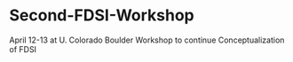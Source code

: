 # Second-FDSI-Workshop
April 12-13 at U. Colorado Boulder Workshop to continue Conceptualization of FDSI
